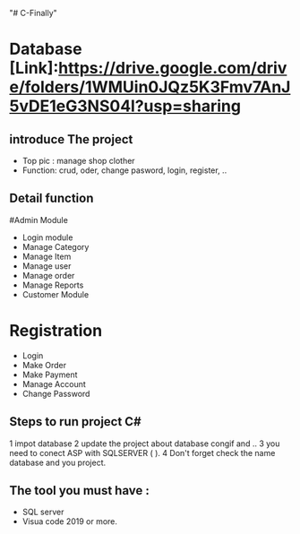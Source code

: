 "# C-Finally" 

# Database [Link]:https://drive.google.com/drive/folders/1WMUin0JQz5K3Fmv7AnJ5vDE1eG3NS04l?usp=sharing
## introduce The project
- Top pic : manage shop clother 
- Function: crud, oder, change pasword, login, register, ..

## Detail function
#Admin Module

- Login module
- Manage Category
- Manage Item
- Manage user
- Manage order
- Manage Reports
- Customer Module

# Registration
- Login
- Make Order
- Make Payment
- Manage Account
- Change Password

## Steps to run project C#
 1 impot database
 2 update the project about database congif and ..
 3 you need to conect ASP with SQLSERVER ( ).
 4 Don't forget check the name database and you project.
## The tool you must have :
- SQL server
- Visua code 2019 or more.


